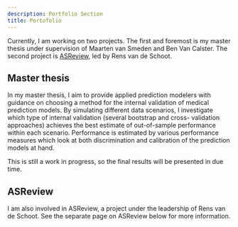 ```yaml
---
description: Portfolio Section
title: Portofolio
---
```


Currently, I am working on two projects. The first and foremost is my master thesis under supervision of Maarten van Smeden and Ben Van Calster. The second project is [ASReview](http://asreview.nl/), led by Rens van de Schoot.   

## Master thesis
In my master thesis, I aim to provide applied prediction modelers with guidance on choosing a method for the internal validation of medical prediction models. By simulating different data scenarios, I investigate which type of internal validation (several bootstrap and cross- validation approaches) achieves the best estimate of out-of-sample performance within each scenario. Performance is estimated by various performance measures which look at both discrimination and calibration of the prediction models at hand. 

This is still a work in progress, so the final results will be presented in due time. 

## ASReview
I am also involved in ASReview, a project under the leadership of Rens van de Schoot. See the separate page on ASReview below for more information. 
